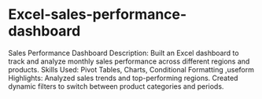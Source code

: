 # Excel-sales-performance-dashboard
Sales Performance Dashboard
Description: Built an Excel dashboard to track and analyze monthly sales performance across 
different regions and products. 
Skills Used: Pivot Tables, Charts, Conditional Formatting ,useform
Highlights: Analyzed sales trends and top-performing regions. Created dynamic filters to 
switch between product categories and periods. 
